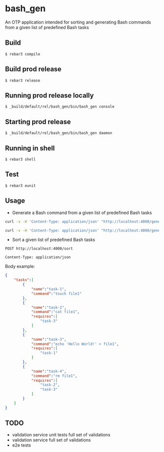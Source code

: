 bash_gen
=====

An OTP application intended for sorting and generating 
Bash commands from a given list of predefined Bash tasks

Build
-----

    $ rebar3 compile

Build prod release
-----

    $ rebar3 release

Running prod release locally
-----

    $ _build/default/rel/bash_gen/bin/bash_gen console

Starting prod release
-----

    $ _build/default/rel/bash_gen/bin/bash_gen daemon


Running in shell
-----

    $ rebar3 shell

Test
-----

    $ rebar3 eunit


Usage
-----

- Generate a Bash command from a given list of predefined Bash tasks

```bash
curl -v -H 'Content-Type: application/json' "http://localhost:4000/generate" -d @./priv/tasks-1.json | bash

curl -v -H 'Content-Type: application/json' "http://localhost:4000/generate" -d @./priv/tasks-2.json | bash
```

- Sort a given list of predefined Bash tasks

```
POST http://localhost:4000/sort

Content-Type: application/json
```

Body example:

```json
{
    "tasks":[
        {
            "name":"task-1",
            "command":"touch file1"
        },
        {
            "name":"task-2",
            "command":"cat file1",
            "requires":[
                "task-3"
            ]
        },
        {
            "name":"task-3",
            "command":"echo 'Hello World!' > file1",
            "requires":[
                "task-1"
            ]
        },
        {
            "name":"task-4",
            "command":"rm file1",
            "requires":[
                "task-2",
                "task-3"
            ]
        }
    ]
}
```

TODO
-----

- validation service unit tests full set of validations
- validation service full set of validations
- e2e tests
